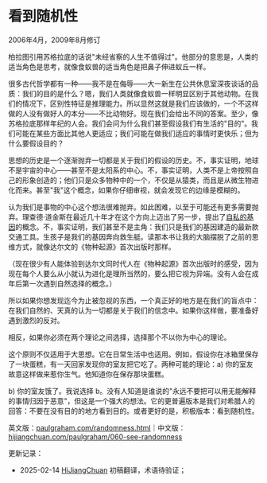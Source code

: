 




# 看到随机性

2006年4月，2009年8月修订

柏拉图引用苏格拉底的话说"未经省察的人生不值得过"。他部分的意思是，人类的适当角色是思考，就像食蚁兽的适当角色是把鼻子伸进蚁丘一样。

很多古代哲学都有一种——我不是在侮辱——大一新生在公共休息室深夜谈话的品质：我们的目的是什么？嗯，我们人类就像食蚁兽一样明显区别于其他动物。在我们的情况下，区别性特征是推理能力。所以显然这就是我们应该做的，一个不这样做的人没有做好人的本分——不比动物好。现在我们会给出不同的答案。至少，像苏格拉底那样年纪的人会。我们会问为什么我们甚至假设我们有生活的"目的"。我们可能在某些方面比其他人更适应；我们可能在做我们适应的事情时更快乐；但为什么要假设目的？

思想的历史是一个逐渐抛弃一切都是关于我们的假设的历史。不，事实证明，地球不是宇宙的中心——甚至不是太阳系的中心。不，事实证明，人类不是上帝按照自己的形象创造的；他们只是众多物种中的一个，不仅是从猿类，而且是从微生物进化而来。甚至"我"这个概念，如果你仔细审视，就会发现它的边缘是模糊的。

认为我们是事物的中心这个想法很难抛弃。如此困难，以至于可能还有更多需要抛弃。理查德·道金斯在最近几十年才在这个方向上迈出了另一步，提出了[自私的基因](http://en.wikipedia.org/wiki/The_Selfish_Gene)的概念。不，事实证明，我们甚至不是主角：我们只是我们的基因建造的最新款交通工具。生孩子是我们的基因奔向救生艇。读那本书让我的大脑摆脱了之前的思维方式，就像达尔文的《物种起源》首次出版时那样。

（现在很少有人能体验到达尔文同时代人在《物种起源》首次出版时的感受，因为现在每个人要么从小就认为进化是理所当然的，要么把它视为异端。没有人会在成年后第一次遇到自然选择的概念。）

所以如果你想发现迄今为止被忽视的东西，一个真正好的地方是在我们的盲点中：在我们自然的、天真的认为一切都是关于我们的信念中。如果你这样做，要准备好遇到激烈的反对。

相反，如果你必须在两个理论之间选择，选择那个不以你为中心的理论。

这个原则不仅适用于大思想。它在日常生活中也适用。例如，假设你在冰箱里保存了一块蛋糕，有一天回家发现你的室友把它吃了。两种可能的理论：a) 你的室友故意这样做来惹你生气。他知道你在保存那块蛋糕。

b) 你的室友饿了。我说选择 b。没有人知道是谁说的"永远不要把可以用无能解释的事情归因于恶意"，但这是一个强大的想法。它的更普遍版本是我们对希腊人的回答：不要在没有目的的地方看到目的。或者更好的是，积极版本：看到随机性。

英文版：[paulgraham.com/randomness.html](https://paulgraham.com/randomness.html)｜中文版：[hijiangchuan.com/paulgraham/060-see-randomness](https://hijiangchuan.com/paulgraham/060-see-randomness)

更新记录：
- 2025-02-14 [HiJiangChuan](https://hijiangchuan.com) 初稿翻译，术语待验证；
